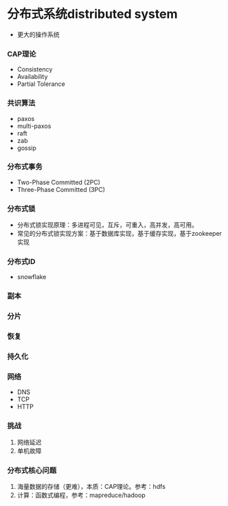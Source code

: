 # 分布式系统distributed system
- 更大的操作系统
### CAP理论
- Consistency
- Availability
- Partial Tolerance
### 共识算法
- paxos
- multi-paxos
- raft
- zab
- gossip
### 分布式事务
- Two-Phase Committed (2PC)
- Three-Phase Committed (3PC)
### 分布式锁
- 分布式锁实现原理：多进程可见，互斥，可重入，高并发，高可用。
- 常见的分布式锁实现方案：基于数据库实现，基于缓存实现，基于zookeeper实现
### 分布式ID
- snowflake
### 副本

### 分片

### 恢复

### 持久化

### 网络
- DNS
- TCP
- HTTP

### 挑战
1. 网络延迟
2. 单机故障
### 分布式核心问题
1. 海量数据的存储（更难），本质：CAP理论。参考：hdfs
2. 计算：函数式编程，参考：mapreduce/hadoop
